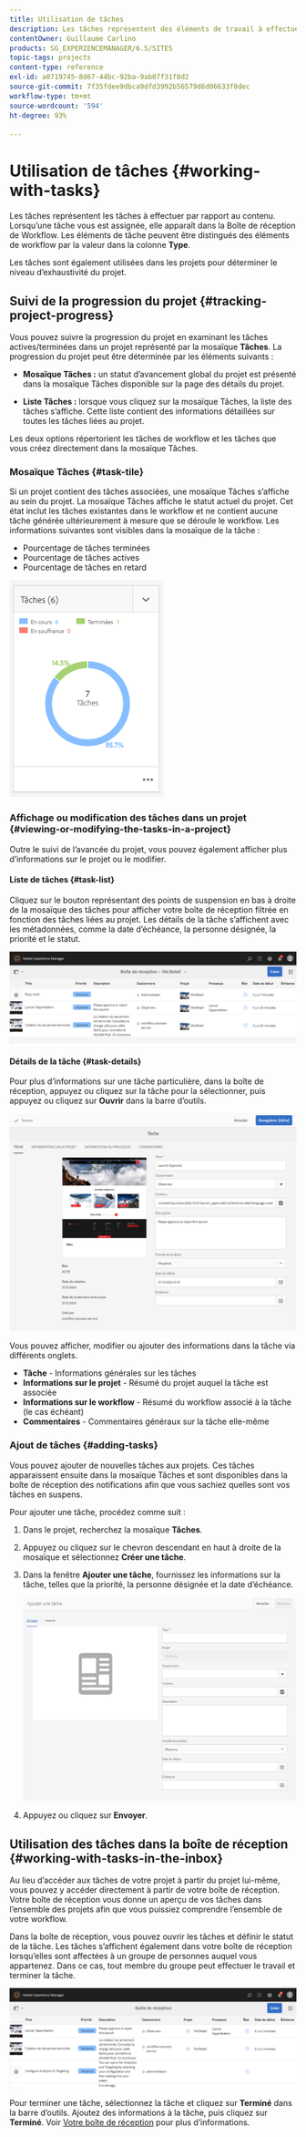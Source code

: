 ```yaml
---
title: Utilisation de tâches
description: Les tâches représentent des éléments de travail à effectuer sur le contenu et sont utilisées dans les projets pour déterminer le niveau d’achèvement des tâches en cours
contentOwner: Guillaume Carlino
products: SG_EXPERIENCEMANAGER/6.5/SITES
topic-tags: projects
content-type: reference
exl-id: a0719745-8d67-44bc-92ba-9ab07f31f8d2
source-git-commit: 7f35fdee9dbca9dfd3992b56579d6d06633f8dec
workflow-type: tm+mt
source-wordcount: '594'
ht-degree: 93%

---
```



# Utilisation de tâches {#working-with-tasks}

Les tâches représentent les tâches à effectuer par rapport au contenu. Lorsqu’une tâche vous est assignée, elle apparaît dans la Boîte de réception de Workflow. Les éléments de tâche peuvent être distingués des éléments de workflow par la valeur dans la colonne **Type**.

Les tâches sont également utilisées dans les projets pour déterminer le niveau d’exhaustivité du projet.

## Suivi de la progression du projet {#tracking-project-progress}

Vous pouvez suivre la progression du projet en examinant les tâches actives/terminées dans un projet représenté par la mosaïque **Tâches**. La progression du projet peut être déterminée par les éléments suivants :

* **Mosaïque Tâches :** un statut d’avancement global du projet est présenté dans la mosaïque Tâches disponible sur la page des détails du projet.

* **Liste Tâches :** lorsque vous cliquez sur la mosaïque Tâches, la liste des tâches s’affiche. Cette liste contient des informations détaillées sur toutes les tâches liées au projet.

Les deux options répertorient les tâches de workflow et les tâches que vous créez directement dans la mosaïque Tâches.

### Mosaïque Tâches {#task-tile}

Si un projet contient des tâches associées, une mosaïque Tâches s’affiche au sein du projet. La mosaïque Tâches affiche le statut actuel du projet. Cet état inclut les tâches existantes dans le workflow et ne contient aucune tâche générée ultérieurement à mesure que se déroule le workflow. Les informations suivantes sont visibles dans la mosaïque de la tâche :

* Pourcentage de tâches terminées
* Pourcentage de tâches actives
* Pourcentage de tâches en retard

![Mosaïque Tâches](assets/project-tile-tasks.png)

### Affichage ou modification des tâches dans un projet {#viewing-or-modifying-the-tasks-in-a-project}

Outre le suivi de l’avancée du projet, vous pouvez également afficher plus d’informations sur le projet ou le modifier.

#### Liste de tâches {#task-list}

Cliquez sur le bouton représentant des points de suspension en bas à droite de la mosaïque des tâches pour afficher votre boîte de réception filtrée en fonction des tâches liées au projet. Les détails de la tâche s’affichent avec les métadonnées, comme la date d’échéance, la personne désignée, la priorité et le statut.

![Boîte de réception des tâches du projet](assets/project-tasks.png)

#### Détails de la tâche {#task-details}

Pour plus d’informations sur une tâche particulière, dans la boîte de réception, appuyez ou cliquez sur la tâche pour la sélectionner, puis appuyez ou cliquez sur **Ouvrir** dans la barre d’outils.

![Détails de la tâche](assets/project-task-detail.png)

Vous pouvez afficher, modifier ou ajouter des informations dans la tâche via différents onglets.

* **Tâche** - Informations générales sur les tâches
* **Informations sur le projet** - Résumé du projet auquel la tâche est associée
* **Informations sur le workflow** - Résumé du workflow associé à la tâche (le cas échéant)
* **Commentaires** - Commentaires généraux sur la tâche elle-même

### Ajout de tâches {#adding-tasks}

Vous pouvez ajouter de nouvelles tâches aux projets. Ces tâches apparaissent ensuite dans la mosaïque Tâches et sont disponibles dans la boîte de réception des notifications afin que vous sachiez quelles sont vos tâches en suspens.

Pour ajouter une tâche, procédez comme suit :

1. Dans le projet, recherchez la mosaïque **Tâches**.
1. Appuyez ou cliquez sur le chevron descendant en haut à droite de la mosaïque et sélectionnez **Créer une tâche**.
1. Dans la fenêtre **Ajouter une tâche**, fournissez les informations sur la tâche, telles que la priorité, la personne désignée et la date d’échéance.

   ![Ajouter une tâche](assets/project-add-task.png)

1. Appuyez ou cliquez sur **Envoyer**.

## Utilisation des tâches dans la boîte de réception {#working-with-tasks-in-the-inbox}

Au lieu d’accéder aux tâches de votre projet à partir du projet lui-même, vous pouvez y accéder directement à partir de votre boîte de réception. Votre boîte de réception vous donne un aperçu de vos tâches dans l’ensemble des projets afin que vous puissiez comprendre l’ensemble de votre workflow.

Dans la boîte de réception, vous pouvez ouvrir les tâches et définir le statut de la tâche. Les tâches s’affichent également dans votre boîte de réception lorsqu’elles sont affectées à un groupe de personnes auquel vous appartenez. Dans ce cas, tout membre du groupe peut effectuer le travail et terminer la tâche.

![Boîte de réception](assets/project-inbox.png)

Pour terminer une tâche, sélectionnez la tâche et cliquez sur **Terminé** dans la barre d’outils. Ajoutez des informations à la tâche, puis cliquez sur **Terminé**. Voir [Votre boîte de réception](/help/sites-authoring/inbox.md) pour plus d’informations.
